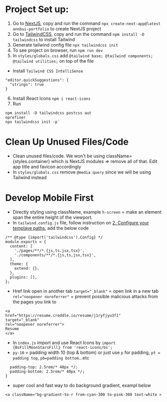 # Project Set up:

1. Go to [NextJS](https://nextjs.org/docs/getting-started), copy and run the command `npx create-next-app@latest annbui-portfolio` to create NextJS project
2. Go to [TailwindCSS](https://tailwindcss.com/docs/installation), copy and run the command `npm install -D tailwindcss` to install Tailwind
3. Generate tailwind config file `npx tailwindcss init`
4. To see project on browser, run `npm run dev`
5. In `styles/globals.css` add `@tailwind base; @tailwind components; @tailwind utilities;` on top of the file

- Install `Tailwind CSS IntelliSense`

```
"editor.quickSuggestions": {
  "strings": true
}
```

6. Install React Icons `npm i react-icons`
7. Run

```
npm install -D tailwindcss postcss aut
oprefixer
npx tailwindcss init -p`
```

# Clean Up Unused Files/Code

- Clean unused files/code. We won't be using className={styles.container} which is NextJS modules => remove all of that. Edit app title and favicon accordingly
- In `styles/globals.css` remove `@media query` since we will be using Tailwind instead

# Develop Mobile First

- Directly styling using className, example `h-screen` = make an element span the entire height of the viewport.
- In `tailwind.config.js` file, follow instruction on [2. Configure your templaye paths](https://tailwindcss.com/docs/installation), add the below code

```
/** @type {import('tailwindcss').Config} */
module.exports = {
  content: [
    './pages/**/*.{js,ts.jsx,tsx}',
    './components/**/*.{js,ts,jsx,tsx}',
  ],
  theme: {
    extend: {},
  },
  plugins: [],
};

```

- Href link open in another tab
  `target="_blank"` = open link in a new tab
  `rel="noopener noreferrer"` = prevent possible malicious attacks from the pages you link to

```
<a
href="https://resume.creddle.io/resume/j1ryfjyu3f1"
target="_blank"
rel="noopener noreferrer">
Resume
</a>
```

- In `index.js` import and use React Icons by `import {BsFillMoonStarsFill} from 'react-icons/bs';`
- `py-10` = padding width 10 (top & bottom) or just use `p` for padding, `pt = padding top`, `pb=padding bottom`...etc

```.py-10 {
  padding-top: 2.5rem/* 40px */;
  padding-bottom: 2.5rem/* 40px */;
}
```

- super cool and fast way to do background gradient, exampl below

```
<a className="bg-gradient-to-r from-cyan-300 to-pink-300 text-white >
```
